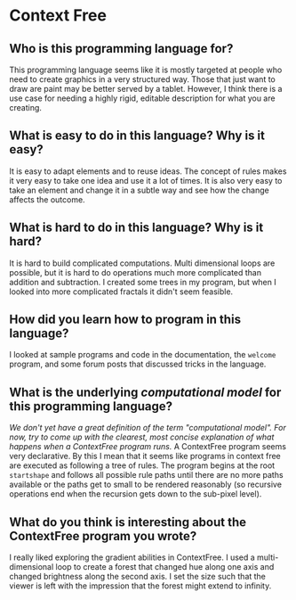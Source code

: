 # Context Free

##  Who is this programming language for?
This programming language seems like it is mostly targeted at people who need to create graphics in a very structured way.
Those that just want to draw are paint may be better served by a tablet. However, I think there is a use case for needing a 
highly rigid, editable description for what you are creating.


## What is easy to do in this language? Why is it easy?
It is easy to adapt elements and to reuse ideas. The concept of rules makes it very easy to take one idea and use 
it a lot of times. It is also very easy to take an element and change it in a subtle way and see how the change 
affects the outcome.


## What is hard to do in this language? Why is it hard?
It is hard to build complicated computations. Multi dimensional loops are possible, but it is hard to do operations much more complicated
than addition and subtraction. I created some trees in my program, but when I looked into more complicated fractals it didn't seem
feasible. 


## How did you learn how to program in this language?
I looked at sample programs and code in the documentation, the `welcome` program, and some
forum posts that discussed tricks in the language. 


## What is the underlying _computational model_ for this programming language? 
_We don't yet have a great definition of the term "computational model". 
For now, try to come up with the clearest, most concise explanation of what 
happens when a ContextFree program runs._
A ContextFree program seems very declarative. By this I mean that it seems like programs in context free are executed as
following a tree of rules. The program begins at the root `startshape` and follows all possible rule paths until there are 
no more paths available or the paths get to small to be rendered reasonably (so recursive operations end when the recursion gets down
to the sub-pixel level).


## What do you think is interesting about the ContextFree program you wrote?
I really liked exploring the gradient abilities in ContextFree. I used a multi-dimensional 
loop to create a forest that changed hue along one axis and changed brightness along the 
second axis. I set the size such that the viewer is left with the impression that the 
forest might extend to infinity. 

